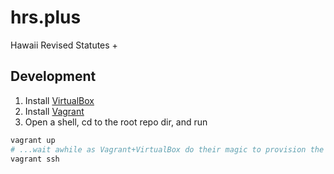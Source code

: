 # hrs.plus
Hawaii Revised Statutes +

## Development
1. Install [VirtualBox](https://www.virtualbox.org/wiki/Downloads)
1. Install [Vagrant](https://www.vagrantup.com/downloads.html)
1. Open a shell, cd to the root repo dir, and run
```bash
vagrant up
# ...wait awhile as Vagrant+VirtualBox do their magic to provision the VM...
vagrant ssh
```
